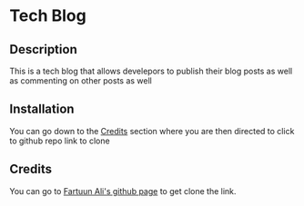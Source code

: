 # Tech Blog

## Description

This is a tech blog that allows develepors to publish their blog posts as well as commenting on other posts as well


## Installation

You can go down to the [Credits](#credits) section where you are then directed to click to github repo link to clone

## Credits
You can go to [Fartuun Ali's github page](https://github.com/afartuun/tech_blog) to get clone the link.
